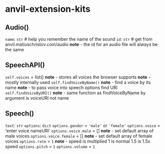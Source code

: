 # anvil-extension-kits

## Audio()
`name`: `str` # help you remember the name of the sound
`id`: `str` # get from anvil.matiuschristov.com/audio
  **note** - the id for an audio file will always be the same

## SpeechAPI()
`self.voices` = list()
  **note** - stores all voices the browser supports
  **note** - mostly internally used
`self.findVoiceByName()`
  **note** - find a voice by its name
  **note** - to pass voice into speech options find URI
`self.findVoiceByURI()`
  **note** - same function as findVoiceByName by argument is voiceURI not name

## Speech()
`text`: `str`
`options`: `dict`
`options.gender` = `'male'` or `'female'`
`options.voice` = 'enter voice nameURI'
`options.voice.male` = []
  **note** - set default array of male voices
`options.voice.female` = []
  **note** - set default array of female voices
`options.rate` = `1`
  **note** - speed is multiplied 1 is normal 1.5 is 1.5x speed
`options.pitch` = `1`
`options.volume` = `1`
